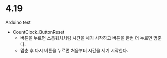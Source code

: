 # 4.19
Arduino test

+ CountClock_ButtonReset
  + 버튼을 누르면 스톱워치처럼 시간을 세기 시작하고 버튼을 한번 더 누르면 멈춘다.
  + 멈춘 후 다시 버튼을 누르면 처음부터 시간을 세기 시작한다.
